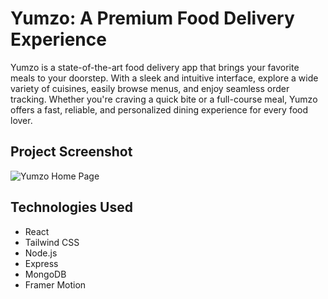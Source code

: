 # Yumzo: A Premium Food Delivery Experience

Yumzo is a state-of-the-art food delivery app that brings your favorite meals to your doorstep. With a sleek and intuitive interface, explore a wide variety of cuisines, easily browse menus, and enjoy seamless order tracking. Whether you're craving a quick bite or a full-course meal, Yumzo offers a fast, reliable, and personalized dining experience for every food lover.

## Project Screenshot
![Yumzo Home Page](https://github.com/your-username/Yumzo-Food-Delivery-App/blob/main/assets/homepage-screenshot.png)

## Technologies Used
- React
- Tailwind CSS
- Node.js
- Express
- MongoDB
- Framer Motion
